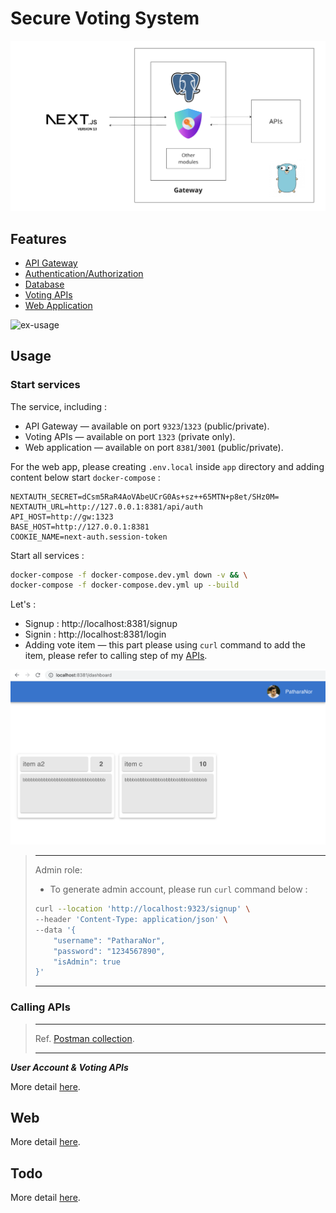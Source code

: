 # **Secure Voting System**

![overview](./assets/overview.png)

## **Features**

- [API Gateway](./docs/gateway.md)
- [Authentication/Authorization](./docs/authorization.md)
- [Database](./docs/database.md)
- [Voting APIs](./docs/api.md)
- [Web Application](./docs/web-app.md)

![ex-usage](./docs/ex-usage.gif)

## **Usage**

### **Start services**

The service, including :

- API Gateway — available on port `9323`/`1323` (public/private).
- Voting APIs — available on port `1323` (private only).
- Web application — available on port `8381`/`3001` (public/private).

For the web app, please creating `.env.local` inside `app` directory and adding content below start `docker-compose` :

```env
NEXTAUTH_SECRET=dCsm5RaR4AoVAbeUCrG0As+sz++65MTN+p8et/SHz0M=
NEXTAUTH_URL=http://127.0.0.1:8381/api/auth
API_HOST=http://gw:1323
BASE_HOST=http://127.0.0.1:8381
COOKIE_NAME=next-auth.session-token
```

Start all services :

```sh
docker-compose -f docker-compose.dev.yml down -v && \
docker-compose -f docker-compose.dev.yml up --build
```

Let's :

- Signup : http://localhost:8381/signup
- Signin : http://localhost:8381/login
- Adding vote item — this part please using `curl` command to add the item, please refer to calling step of my [APIs](./docs/api.md).

![dashboard](./assets/dashboard.png)

> ---
> Admin role:
> - To generate admin account, please run `curl` command below :
>
> ```sh
> curl --location 'http://localhost:9323/signup' \
> --header 'Content-Type: application/json' \
> --data '{
>     "username": "PatharaNor",
>     "password": "1234567890",
>     "isAdmin": true
> }'
> ```
> ---

### **Calling APIs**

> ---
>
> Ref. [Postman collection](./examples/postman/secure-voting-system.postman_collection.json).
>
> ---

***User Account & Voting APIs***

More detail [here](./docs/api.md).

## **Web**

More detail [here](./docs/web-app.md).

## **Todo**

More detail [here](./docs/todo.md).
